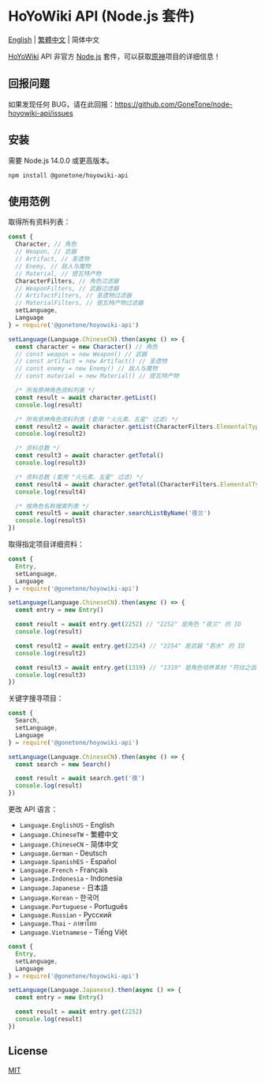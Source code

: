 # HoYoWiki API (Node.js 套件)

[English](README.md) | [繁體中文](README_ZH-TW.md) | 简体中文

[HoYoWiki](https://wiki.hoyolab.com/) API 非官方 [Node.js](https://nodejs.org/) 套件，可以获取[原神](https://genshin.hoyoverse.com/)项目的详细信息！

## 回报问题

如果发现任何 BUG，请在此回报：<https://github.com/GoneTone/node-hoyowiki-api/issues>

## 安装

需要 Node.js 14.0.0 或更高版本。

```sh-session
npm install @gonetone/hoyowiki-api
```

## 使用范例

取得所有资料列表：

```javascript
const {
  Character, // 角色
  // Weapon, // 武器
  // Artifact, // 圣遗物
  // Enemy, // 敌人与魔物
  // Material, // 提瓦特产物
  CharacterFilters, // 角色过滤器
  // WeaponFilters, // 武器过滤器
  // ArtifactFilters, // 圣遗物过滤器
  // MaterialFilters, // 提瓦特产物过滤器
  setLanguage,
  Language
} = require('@gonetone/hoyowiki-api')

setLanguage(Language.ChineseCN).then(async () => {
  const character = new Character() // 角色
  // const weapon = new Weapon() // 武器
  // const artifact = new Artifact() // 圣遗物
  // const enemy = new Enemy() // 敌人与魔物
  // const material = new Material() // 提瓦特产物

  /* 所有原神角色资料列表 */
  const result = await character.getList()
  console.log(result)

  /* 所有原神角色资料列表 (套用 "火元素、五星" 过滤) */
  const result2 = await character.getList(CharacterFilters.ElementalType.Pyro, CharacterFilters.Quality.Star5)
  console.log(result2)

  /* 资料总数 */
  const result3 = await character.getTotal()
  console.log(result3)

  /* 资料总数 (套用 "火元素、五星" 过滤) */
  const result4 = await character.getTotal(CharacterFilters.ElementalType.Pyro, CharacterFilters.Quality.Star5)
  console.log(result4)

  /* 按角色名称搜索列表 */
  const result5 = await character.searchListByName('夜兰')
  console.log(result5)
})
```

取得指定项目详细资料：

```javascript
const {
  Entry,
  setLanguage,
  Language
} = require('@gonetone/hoyowiki-api')

setLanguage(Language.ChineseCN).then(async () => {
  const entry = new Entry()

  const result = await entry.get(2252) // "2252" 是角色 "夜兰" 的 ID
  console.log(result)

  const result2 = await entry.get(2254) // "2254" 是武器 "若水" 的 ID
  console.log(result2)

  const result3 = await entry.get(1319) // "1319" 是角色培养素材 "符纹之齿" 的 ID
  console.log(result3)
})
```

关键字搜寻项目：

```javascript
const {
  Search,
  setLanguage,
  Language
} = require('@gonetone/hoyowiki-api')

setLanguage(Language.ChineseCN).then(async () => {
  const search = new Search()

  const result = await search.get('夜')
  console.log(result)
})
```

更改 API 语言：

- `Language.EnglishUS` - English
- `Language.ChineseTW` - 繁體中文
- `Language.ChineseCN` - 简体中文
- `Language.German` - Deutsch
- `Language.SpanishES` - Español
- `Language.French` - Français
- `Language.Indonesia` - Indonesia
- `Language.Japanese` - 日本語
- `Language.Korean` - 한국어
- `Language.Portuguese` - Português
- `Language.Russian` - Pусский
- `Language.Thai` - ภาษาไทย
- `Language.Vietnamese` - Tiếng Việt

```javascript
const {
  Entry,
  setLanguage,
  Language
} = require('@gonetone/hoyowiki-api')

setLanguage(Language.Japanese).then(async () => {
  const entry = new Entry()

  const result = await entry.get(2252)
  console.log(result)
})
```

## License

[MIT](LICENSE)
